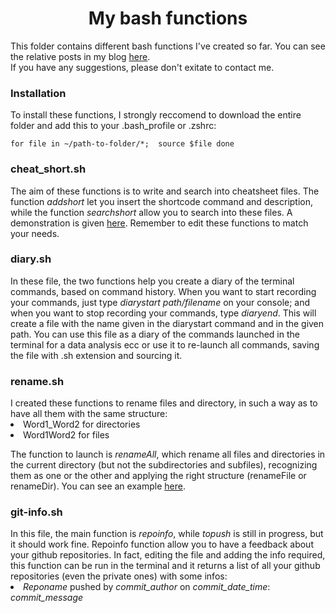 <h1 align="center">My bash functions</h1>

This folder contains different bash functions I've created so far. You can see the relative posts in my blog <a href="https://miotsdata.netlify.app/en/bash/mie_funzioni/" target=”_blank”>here</a>.  
If you have any suggestions, please don't exitate to contact me.

<h3>Installation</h3>
To install these functions, I strongly reccomend to download the entire folder and add this to your .bash_profile or .zshrc:

```
for file in ~/path-to-folder/*;  source $file done
```

<h3>cheat_short.sh</h3>
The aim of these functions is to write and search into cheatsheet files.
The function <i>addshort</i> let you insert the shortcode command and description, while the function <i>searchshort</i> allow you to search into these files. A demonstration is given <a href="https://miotsdata.netlify.app/en/bash/mie_funzioni/addshort_searchshort/" target=”_blank”>here</a>.
Remember to edit these functions to match your needs.

<h3>diary.sh</h3>
In these file, the two functions help you create a diary of the terminal commands, based on command history.
When you want to start recording your commands, just type <i>diarystart path/filename</i> on your console; and when you want to stop recording your commands, type <i>diaryend</i>. This will create a file with the name given in the diarystart command and in the given path.
You can use this file as a diary of the commands launched in the terminal for a data analysis ecc or use it to re-launch all commands, saving the file with .sh extension and sourcing it.

<h3>rename.sh</h3>
I created these functions to rename files and directory, in such a way as to have all them with the same structure:
<li>Word1_Word2 for directories</li>
<li>Word1Word2 for files</li>

The function to launch is <i>renameAll</i>, which rename all files and directories in the current directory (but not the subdirectories and subfiles), recognizing them as one or the other and applying the right structure (renameFile or renameDir).
You can see an example <a href="https://miotsdata.netlify.app/en/bash/mie_funzioni/diary/" target=”_blank”>here</a>.

<h3>git-info.sh</h3>
In this file, the main function is <i>repoinfo</i>, while <i>topush</i> is still in progress, but it should work fine.
Repoinfo function allow you to have a feedback about your github repositories. In fact, editing the file and adding the info required, this function can be run in the terminal and it returns a list of all your github repositories (even the private ones) with some infos:
<li><i>Reponame</i> pushed by <i>commit_author</i> on <i>commit_date_time</i>: <i>commit_message</i></li>

